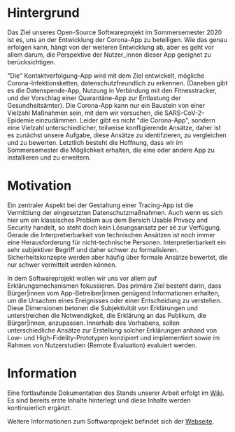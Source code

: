 # Hintergrund

Das Ziel unseres Open-Source Softwareprojekt im Sommersemester 2020 ist es, uns an der Entwicklung der Corona-App zu beteiligen. Wie das genau erfolgen kann, hängt von der weiteren Entwicklung ab, aber es geht vor allem darum, die Perspektive der Nutzer_innen dieser App geeignet zu berücksichtigen. 

"Die" Kontaktverfolgung-App wird mit dem Ziel entwickelt, mögliche Corona-Infektionsketten, datenschutzfreundlich zu erkennen. (Daneben gibt es die Datenspende-App, Nutzung in Verbindung mit den Fitnesstracker, und der Vorschlag einer Quarantäne-App zur Entlastung der Gesundheitsämter). Die Corona-App kann nur ein Baustein von einer Vielzahl Maßnahmen sein, mit dem wir versuchen, die SARS-CoV-2-Epidemie einzudämmen. Leider gibt es nicht "die Corona-App", sondern eine Vielzahl unterschiedlicher, teilweise konfligierende Ansätze, daher ist es zunächst unsere Aufgabe, diese Ansätze zu identifzieren, zu vergleichen und zu bewerten. Letztlich besteht die Hoffnung, dass wir im Sommersemester die Möglichkeit erhalten, die eine oder andere App zu installieren und zu erweitern. 

# Motivation

Ein zentraler Aspekt bei der Gestaltung einer Tracing-App ist die Vermittlung der eingesetzten Datenschutzmaßnahmen. Auch wenn es sich hier um ein klassisches Problem aus dem Bereich Usable Privacy and Security handelt, so steht doch kein Lösungsansatz per sé zur Verfügung. Gerade die Interpretierbarkeit von technischen Ansätzen ist noch immer eine Herausforderung für nicht-technische Personen. Interpretierbarkeit ein sehr subjektiver Begriff und daher schwer zu formalisieren. Sicherheitskonzepte werden aber häufig über formale Ansätze bewertet, die nur schwer vermittelt werden können. 

In dem Softwareprojekt wollen wir uns vor allem auf Erklärungsmechanismen fokussieren. Das primäre Ziel besteht darin, dass Bürger|innen vom App-Betreiber|innen genügend Informationen erhalten, um die Ursachen eines Ereignisses oder einer Entscheidung zu verstehen. Diese Dimensionen betonen die Subjektivität von Erklärungen und unterstreichen die Notwendigkeit, die Erklärung an das Publikum, die Bürger|innen, anzupassen. Innerhalb des Vorhabens, sollen unterschiedliche Ansätze zur Erstellung solcher Erklärungen anhand von Low- und High-Fidelity-Prototypen konzipiert und implementiert sowie im Rahmen von Nutzerstudien (Remote Evaluation) evaluiert werden. 

# Information

Eine fortlaufende Dokumentation des Stands unserer Arbeit erfolgt im [Wiki](https://github.com/FUB-HCC/20-SWP-CodingOpenness/wiki). Es sind bereits erste Inhalte hinterlegt und diese Inhalte werden kontinuierlich ergänzt. 

Weitere Informationen zum Softwareprojekt befindet sich der [Webseite](https://www.mi.fu-berlin.de/en/inf/groups/hcc/teaching/summer-term-2020/swp-coding-openness.html).
